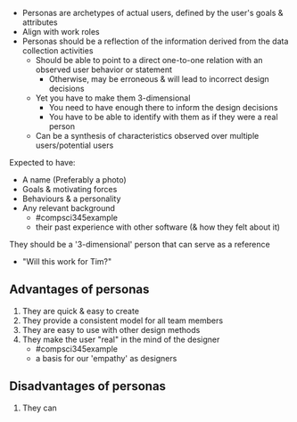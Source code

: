 - Personas are archetypes of actual users, defined by the user's goals & attributes
- Align with work roles
- Personas should be a reflection of the information derived from the data collection activities
	- Should be able to point to a direct one-to-one relation with an observed user behavior or statement
		- Otherwise, may be erroneous & will lead to incorrect design decisions
	- Yet you have to make them 3-dimensional
		- You need to have enough there to inform the design decisions
		- You have to be able to identify with them as if they were a real person
	- Can be a synthesis of characteristics observed over multiple users/potential users

Expected to have:
- A name (Preferably a photo)
- Goals & motivating forces
- Behaviours & a personality
- Any relevant background
	- #compsci345example 
	- their past experience with other software (& how they felt about it)

They should be a '3-dimensional' person that can serve as a reference
- "Will this work for Tim?"

## Advantages of personas
1. They are quick & easy to create
2. They provide a consistent model for all team members
3. They are easy to use with other design methods
4. They make the user "real" in the mind of the designer
	- #compsci345example 
	- a basis for our 'empathy' as designers

## Disadvantages of personas
1. They can